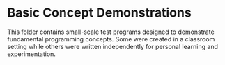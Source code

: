 # Basic Concept Demonstrations
This folder contains small-scale test programs designed to demonstrate fundamental programming concepts. Some were created in a classroom setting while others were written independently for personal learning and experimentation.